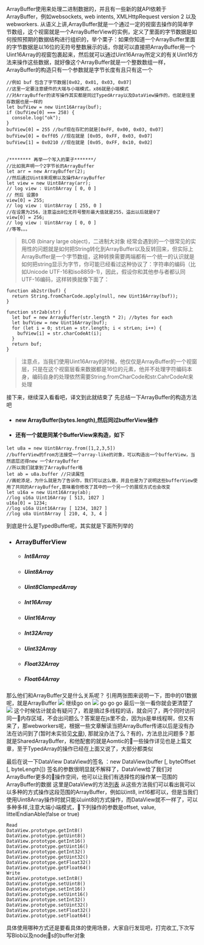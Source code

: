 ArrayBuffer使用来处理二进制数据的，并且有一些新的就API依赖于ArrayBuffer，例如websockets, web intents, XMLHttpRequest version 2 以及webworkers. 
从语义上讲,ArrayBuffer就是一个通过一定的视窗去操作的简单字节数组，这个视窗就是一个ArrayBufferView的实例，定义了里面的字节数据是如何按照预期的数据结构进行组织的，举个栗子：如果你知道一个ArrayBuffer里面的字节数据是以16位的无符号整数展示的话，你就可以直接把ArrayBuffer用一个Uint16Array的视窗包裹起来，然后就可以通过Uint16Array所定义的有关Uint16方法来操作这些数据，就好像这个ArrayBuffer就是一个整数数组一样， ArrayBuffer的构造只有一个参数就是字节长度有且只有这一个

```
//例如 buf 包含了字节数据[0x02, 0x01, 0x03, 0x07]
//这里一定要注意硬件的大端与小端模式，x86就是小端模式
//对ArrayBuffer的读写操作其实都是同过TypedArray以及DataView操作的，也就是往里存数据也是一样的
let bufView = new Uint16Array(buf);
if (bufView[0] === 258) {
  console.log("ok");
}
bufView[0] = 255 //buf现在存贮的就是[0xFF, 0x00, 0x03, 0x07]
bufView[0] = 0xff05 //现在就是 [0x05, 0xFF, 0x03, 0x07]
bufView[1] = 0x0210 //现在就是 [0x05, 0xFF, 0x10, 0x02]


/******** 再举一个写入的栗子*******/
//比如我声明一个2字节长的ArrayBuffer
let arr = new ArrayBuffer(2);
//然后通过Uint8来观察以及操作ArrayBuffer
let view = new Uint8Array(arr);
// log view : Uint8Array [ 0, 0 ]
// 然后 设置0
view[0] = 255;
// log view : Uint8Array [ 255, 0 ]
//在设置为256，注意溢出8位无符号整形最大值就是255，溢出以后就是0了
view[0] = 256;
// log view : Uint8Array [ 0, 0 ]
//等等。。。

```
> BLOB (binary large object)，二进制大对象 
经常会遇到的一个很常见的实用性的问题就是如何把String转化到ArrayBuffer以及反转回来，但实际上ArrayBuffer是一个字节数组，这种转换需要两端都有一个统一的认识就是如何把string显示为字节，你可能已经看过这种协议了：字符串的编码（比如Unicode UTF-16和iso8859-1)，因此，假设你和其他参与者都认同UTF-16编码，这样转换就像下面了： 
```
function ab2str(buf) {
  return String.fromCharCode.apply(null, new Uint16Array(buf));
}

function str2ab(str) {
  let buf = new ArrayBuffer(str.length * 2); //bytes for each
  let bufView = new Uint16Array(buf);
  for (let i = 0; strLen = str.length; i < strLen; i++) {
    bufView[i] = str.charCodeAt(i);
  }
  return buf;
}
```
> 注意点，当我们使用Uint16Array的时候，他仅仅是ArrayBuffer的一个视窗层，只是在这个视窗层看来数据都是16位的元素，他并不处理字符编码本身，编码自身的处理依然需要String.fromCharCode和str.CahrCodeAt来处理

接下来，继续深入看看吧，译文到此就结束了
先总结一下ArrayBuffer的构造方法吧
* #### new ArrayBuffer(bytes.length),然后同过bufferView操作
* #### 还有一个就是同某个BufferView来构造，如下
```
let u8a = new Uint8Array.from([1,2,3,5]) 
//bufferView的from方法接受一个array-like的对象，可以构造出一个bufferView，当然底层还得new 一个ArrayBuffer
//所以我们就拿到了ArrayBuffer咯
let ab = u8a.buffer //只读属性
//画蛇添足，为什么就是为了告诉你，我们可以这么做，并且也是为了说明这些bufferView使用了共同的ArrayBuffer,意味着你修改了其中的一个另一个的展现方式也会改变
let u16a = new Uint16Array(ab);
//log u16a Uint16Array [ 513, 1027 ]
u16a[0] = 1234;
//log u16a Uint16Array [ 1234, 1027 ]
//log u8a Uint8Array [ 210, 4, 3, 4 ]
```
到底是什么是TypedBuffer呢，其实就是下面所列举的
* ### ArrayBufferView
  * ##### Int8Array
  * ##### Uint8Array
  * ##### Uint8ClampedArray
  * ##### Int16Array
  * ##### Uint16Array
  * ##### Int32Array
  * ##### Uint32Array
  * ##### Float32Array
  * ##### Float64Array
那么他们和ArrayBuffer又是什么关系呢？ 引用两张图来说明一下，图中的01数据呢，就是ArrayBuffer
![](https://2r4s9p1yi1fa2jd7j43zph8r-wpengine.netdna-ssl.com/files/2017/06/02_05.png)
继续go on
![](https://2r4s9p1yi1fa2jd7j43zph8r-wpengine.netdna-ssl.com/files/2017/06/02_06.png)
go go go
最后一张一看你就会更清楚了
![](https://2r4s9p1yi1fa2jd7j43zph8r-wpengine.netdna-ssl.com/files/2017/06/02_07.png)
这个时候估计就会有疑问了，若是搞过多线程的话，就会问了，两个同时访问同一内存区域，不会出问题么？答案是在js里不会，因为js是单线程啊，但又有来了，那webworkers呢，根据一些文章解读当把ArrayBuffer传递以后是没有办法在访问到了(暂时未实验见[文章](https://hacks.mozilla.org/2017/06/a-cartoon-intro-to-arraybuffers-and-sharedarraybuffers/)), 那就没办法了么？有的，方法总比问题多？那就是SharedArrayBuffer，和他配套的就是Aomtic的一些操作详见也是上篇文章，至于TypedArray的操作已经在上面又说了，大部分都类似

最后在说一下DataView
DataView的签名 ：new DataView(buffer [, byteOffset [, byteLength]])
签名的参数很明显就不解释了，DataView给了我们对ArrayBuffer更多的操作空间，他可以让我们有选择性的操作某一范围的ArrayBuffer的数据
这里是DataView的方法[列表](https://developer.mozilla.org/en-US/docs/Web/JavaScript/Reference/Global_Objects/DataView)
从这些方法我们可以看出我可以以多种的方式操作这段范围的ArrayBuffer，例如以int8, int16都可以，但是当我们使用Uint8Array操作时就只能以uint8的方式操作，而DataView就不一样了，可以多种多样,注意大端小端模式，下列操作的参数是offset, value, littelEndianAble(false or true)
```
Read
DataView.prototype.getInt8()
DataView.prototype.getUint8()
DataView.prototype.getInt16()
DataView.prototype.getUint16()
DataView.prototype.getInt32()
DataView.prototype.getUint32()
DataView.prototype.getFloat32()
DataView.prototype.getFloat64()
Write
DataView.prototype.setInt8()
DataView.prototype.setUint8()
DataView.prototype.setInt16()
DataView.prototype.setUint16()
DataView.prototype.setInt32()
DataView.prototype.setUint32()
DataView.prototype.setFloat32()
DataView.prototype.setFloat64()
```
具体使用哪种方式还是要看具体的使用场景，大家自行发现吧，打完收工,下次写写Blob以及nodejs的buffer对象